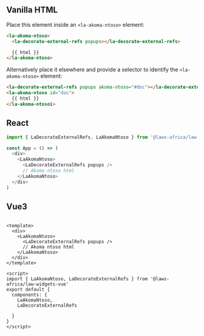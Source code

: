 ## Vanilla HTML

Place this element inside an `<la-akoma-ntoso>` element:

```html
<la-akoma-ntoso>
  <la-decorate-external-refs popups></la-decorate-external-refs>

  {{ html }}
</la-akoma-ntoso>
```

Alternatively place it elsewhere and provide a selector to identify the `<la-akoma-ntoso>` element:

```html
<la-decorate-external-refs popups akoma-ntoso="#doc"></la-decorate-external-refs>
<la-akoma-ntoso id="doc">
  {{ html }}
</la-akoma-ntosoi>
```

## React
```js
import { LaDecorateExternalRefs, LaAkomaNtoso } from '@laws-africa/law-widgets-react'

const App = () => (
  <div>
    <LaAkomaNtoso>
      <LaDecorateExternalRefs popups />
      // Akoma ntoso html
    </LaAkomaNtoso>
  </div>
)
```

## Vue3

```vue

<template>
  <div>
    <LaAkomaNtoso>
      <LaDecorateExternalRefs popups />
      // Akoma ntoso html
    </LaAkomaNtoso>
  </div>
</template>

<script>
import { LaAkomaNtoso, LaDecorateExternalRefs } from '@laws-africa/law-widgets-vue'
export default {
  components: {
    LaAkomaNtoso,
    LaDecorateExternalRefs
    
  }
}
</script>
```